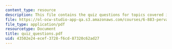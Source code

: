 ```yaml
---
content_type: resource
description: This file contains the quiz questions for topics covered in the course.
file: https://ol-ocw-studio-app-qa.s3.amazonaws.com/courses/6-883-pervasive-human-centric-computing-sma-5508-spring-2006/43502e24ecef3728f6cd87320c62ad27_quiz_questions.pdf
file_type: application/pdf
resourcetype: Document
title: quiz_questions.pdf
uid: 43502e24-ecef-3728-f6cd-87320c62ad27
---
```

